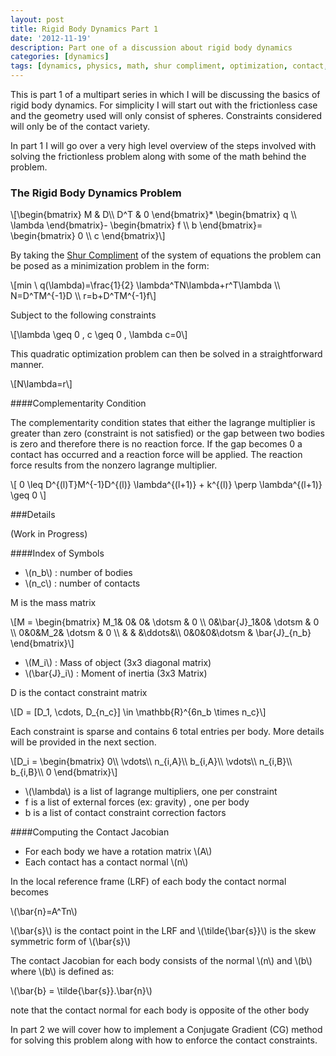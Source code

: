 ```yaml
---
layout: post
title: Rigid Body Dynamics Part 1
date: '2012-11-19'
description: Part one of a discussion about rigid body dynamics
categories: [dynamics]
tags: [dynamics, physics, math, shur compliment, optimization, contact, constraint, frictionless]
---
```



This is part 1 of a multipart series in which I will be discussing the basics of rigid body dynamics. For simplicity I will start out with the frictionless case and the geometry used will only consist of spheres. Constraints considered will only be of the contact variety.

In part 1 I will go over a very high level overview of the steps involved with solving the frictionless problem along with some of the math behind the problem.

### The Rigid Body Dynamics Problem
<div>
\[\begin{bmatrix}
M & D\\ 
D^T & 0
\end{bmatrix}*
\begin{bmatrix}
q \\ 
\lambda 
\end{bmatrix}-
\begin{bmatrix}
f \\ 
b
\end{bmatrix}=
\begin{bmatrix}
0 \\ 
c 
\end{bmatrix}\]
</div>

By taking the [Shur Compliment](http://en.wikipedia.org/wiki/Schur_complement) of the system of equations the problem can be posed as a minimization problem in the form:

<div>
\[min \ q(\lambda)=\frac{1}{2} \lambda^TN\lambda+r^T\lambda \\
N=D^TM^{-1}D \\
r=b+D^TM^{-1}f\]
</div>

Subject to the following constraints 

<div>
\[\lambda \geq 0 , c \geq 0 , \lambda c=0\]
</div>

This quadratic optimization problem can then be solved in a straightforward manner. 

<div>
\[N\lambda=r\]
</div>

####Complementarity Condition

The complementarity condition states that either the lagrange multiplier is greater than zero (constraint is not satisfied) or the gap between two bodies is zero and therefore there is no reaction force. If the gap becomes 0 a contact has occurred and a reaction force will be applied. The reaction force results from the nonzero lagrange multiplier.

<div>
\[ 0 \leq D^{(l)T}M^{-1}D^{(l)} \lambda^{(l+1)} + k^{(l)} \perp \lambda^{(l+1)} \geq 0 \]
</div>

###Details

(Work in Progress)

####Index of Symbols


* \\(n_b\\) : number of bodies
* \\(n_c\\) : number of contacts


M is the mass matrix

<div>
\[M = \begin{bmatrix}
M_1& 0& 0& \dotsm & 0 \\
0&\bar{J}_1&0& \dotsm & 0 \\
0&0&M_2& \dotsm & 0 \\
& & &\ddots&\\
0&0&0&\dotsm & \bar{J}_{n_b}
\end{bmatrix}\]
</div>

* \\(M_i\\) : Mass of object (3x3 diagonal matrix)
* \\(\bar{J}_i\\) : Moment of inertia (3x3 Matrix)

D is the contact constraint matrix

<div>
\[D = [D_1, \cdots, D_{n_c}] \in \mathbb{R}^{6n_b \times n_c}\]
</div>

Each constraint is sparse and contains 6 total entries per body. More details will be provided in the next section.

<div>
\[D_i =
\begin{bmatrix}
0\\
\vdots\\
n_{i,A}\\
b_{i,A}\\
\vdots\\
n_{i,B}\\
b_{i,B}\\
0
\end{bmatrix}\]
</div>

* \\(\lambda\\) is a list of lagrange multipliers, one per constraint
* f is a list of external forces (ex: gravity) , one per body
* b is a list of contact constraint correction factors


####Computing the Contact Jacobian

* For each body we have a rotation matrix \\(A\\)
* Each contact has a contact normal \\(n\\)

In the local reference frame (LRF) of each body the contact normal becomes

\\(\bar{n}=A^Tn\\)

\\(\bar{s}\\) is the contact point in the LRF and \\(\tilde{\bar{s}}\\) is the skew symmetric form of \\(\bar{s}\\)

The contact Jacobian for each body consists of the normal \\(n\\) and \\(b\\) where \\(b\\) is defined as:

\\(\bar{b} = \tilde{\bar{s}}.\bar{n}\\) 

note that the contact normal for each body is opposite of the other body


In part 2 we will cover how to implement a Conjugate Gradient (CG) method for solving this problem along with how to enforce the contact constraints. 